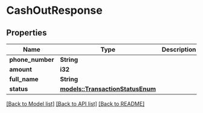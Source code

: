 # CashOutResponse

## Properties

Name | Type | Description | Notes
------------ | ------------- | ------------- | -------------
**phone_number** | **String** |  | 
**amount** | **i32** |  | 
**full_name** | **String** |  | 
**status** | [**models::TransactionStatusEnum**](TransactionStatusEnum.md) |  | 

[[Back to Model list]](../README.md#documentation-for-models) [[Back to API list]](../README.md#documentation-for-api-endpoints) [[Back to README]](../README.md)


